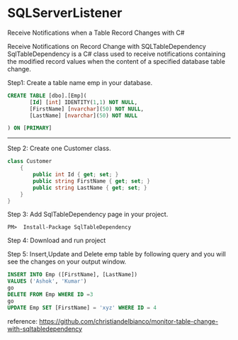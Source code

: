 # SQLServerListener
Receive Notifications when a Table Record Changes with C#

Receive Notifications on Record Change with SQLTableDependency
SqlTableDependency is a C# class used to receive notifications containing the modified record values when the content of a specified database table change.

Step1: Create a table name emp in your database.
```sql
CREATE TABLE [dbo].[Emp](
       [Id] [int] IDENTITY(1,1) NOT NULL,
       [FirstName] [nvarchar](50) NOT NULL,
       [LastName] [nvarchar](50) NOT NULL

) ON [PRIMARY]
```

------------------------------------------------
Step 2: Create one Customer class.
```c#
class Customer
    {
        public int Id { get; set; }
        public string FirstName { get; set; }
        public string LastName { get; set; }
    }
}
```
Step 3: Add SqlTableDependency page in your project.
```npm
PM>  Install-Package SqlTableDependency
```
Step 4: Download and run project

Step 5: Insert,Update and Delete emp table by following query and you will see the changes on your output window.
```sql
INSERT INTO Emp ([FirstName], [LastName])
VALUES ('Ashok', 'Kumar')
go
DELETE FROM Emp WHERE ID =3 
go
UPDATE Emp SET [FirstName] = 'xyz' WHERE ID = 4
```
reference: https://github.com/christiandelbianco/monitor-table-change-with-sqltabledependency
